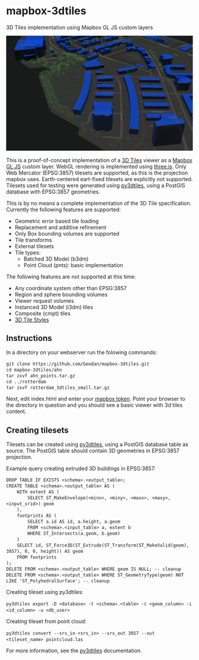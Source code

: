 # mapbox-3dtiles
3D Tiles implementation using Mapbox GL JS custom layers

![Screenshot](https://github.com/Geodan/mapbox-3dtiles/raw/master/screenshot.png)

This is a proof-of-concept implementation of a [3D Tiles](https://github.com/AnalyticalGraphicsInc/3d-tiles) viewer as a [Mapbox GL JS](https://github.com/mapbox/mapbox-gl-js) custom layer. WebGL rendering is implemented using [three.js](https://github.com/mrdoob/three.js/). Only Web Mercator (EPSG:3857) tilesets are supported, as this is the projection mapbox uses. Earth-centered eart-fixed tilesets are explicitly not supported. Tilesets used for testing were generated using [py3dtiles](https://github.com/Oslandia/py3dtiles), using a PostGIS database with EPSG:3857 geometries.

This is by no means a complete implementation of the 3D Tile specification. Currently the following features are supported:

* Geometric error based tile loading
* Replacement and additive refinement
* Only Box bounding volumes are supported
* Tile transforms
* External tilesets
* Tile types:
	* Batched 3D Model (b3dm)
	* Point Cloud (pnts): basic implementation

The following features are not supported at this time:
* Any coordinate system other than EPSG:3857
* Region and sphere bounding volumes
* Viewer request volumes
* Instanced 3D Model (i3dm) tiles
* Composite (cmpt) tiles
* [3D Tile Styles](https://github.com/AnalyticalGraphicsInc/3d-tiles/tree/master/specification/Styling)

## Instructions
In a directory on your webserver run the folowing commands:
```
git clone https://github.com/Geodan/mapbox-3dtiles.git
cd mapbox-3dtiles/ahn
tar zxvf ahn_points.tar.gz
cd ../rotterdam
tar zxvf rotterdam_3dtiles_small.tar.gz
```
Next, edit index.html and enter your [mapbox token](https://docs.mapbox.com/help/how-mapbox-works/access-tokens/). Point your browser to the directory in question and you should see a basic viewer with 3d tiles content.

## Creating tilesets
Tilesets can be created using [py3dtiles](https://github.com/Oslandia/py3dtiles), using a PostGIS database table as source. The PostGIS table should contain 3D geometries in EPSG:3857 projection. 

Example query creating extruded 3D buildings in EPSG:3857:
```
DROP TABLE IF EXISTS <schema>.<output_table>;
CREATE TABLE <schema>.<output_table> AS (
	WITH extent AS (
		SELECT ST_MakeEnvelope(<minx>, <miny>, <maxx>, <maxy>, <input_srid>) geom
	),
	footprints AS (
		SELECT a.id AS id, a.height, a.geom
		FROM <schema>.<input_table> a, extent b
		WHERE ST_Intersects(a.geom, b.geom)
	)
	SELECT id, ST_Force3D(ST_Extrude(ST_Transform(ST_MakeValid(geom), 3857), 0, 0, height)) AS geom
	FROM footprints
);
DELETE FROM <schema>.<output_table> WHERE geom IS NULL; -- cleanup
DELETE FROM <schema>.<output_table> WHERE ST_GeometryType(geom) NOT LIKE 'ST_PolyhedralSurface'; -- cleanup
```

Creating tileset using py3dtiles:

`py3dtiles export -D <database> -t <schema>.<table> -c <geom_column> -i <id_column> -u <db_user>`

Creating tileset from point cloud:

 `py3dtiles convert --srs_in <srs_in> --srs_out 3857 --out <tileset_name> pointcloud.las`
 
 For more information, see the [py3dtiles](https://github.com/Oslandia/py3dtiles) documentation.
 
